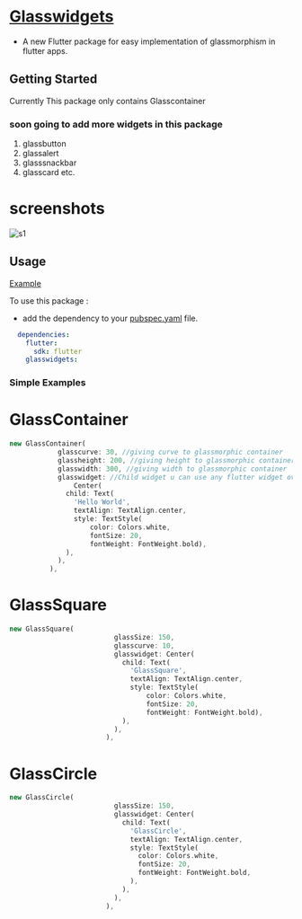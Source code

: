 #  [Glasswidgets](https://pub.dev/packages/glasswidgets)

* A new Flutter package for easy implementation of glassmorphism in flutter apps.

## Getting Started

Currently This package only contains Glasscontainer 

### soon going to add more widgets in this package 
1. glassbutton
2. glassalert
3. glasssnackbar
4. glasscard
etc. 

# screenshots
![s1](https://user-images.githubusercontent.com/37141368/108827077-2563e480-75eb-11eb-9aeb-74e634dd8051.PNG)

## Usage

[Example](https://github.com/yashraut362/Glasswidgets/blob/main/example/lib/main.dart)

To use this package :

* add the dependency to your [pubspec.yaml](https://github.com/KarimMohamed2005/SplashScreenFlutterPackage/blob/master/pubspec.yaml) file.

```yaml
  dependencies:
    flutter:
      sdk: flutter
    glasswidgets:
```

### Simple Examples
# GlassContainer
``` dart
new GlassContainer(
            glasscurve: 30, //giving curve to glassmorphic container
            glassheight: 200, //giving height to glassmorphic container
            glasswidth: 300, //giving width to glassmorphic container
            glasswidget: //Child widget u can use any flutter widget over here.
                Center(
              child: Text(
                'Hello World',
                textAlign: TextAlign.center,
                style: TextStyle(
                    color: Colors.white,
                    fontSize: 20,
                    fontWeight: FontWeight.bold),
              ),
            ),
          ),
```

# GlassSquare

``` dart
new GlassSquare(
                          glassSize: 150,
                          glasscurve: 10,
                          glasswidget: Center(
                            child: Text(
                              'GlassSquare',
                              textAlign: TextAlign.center,
                              style: TextStyle(
                                  color: Colors.white,
                                  fontSize: 20,
                                  fontWeight: FontWeight.bold),
                            ),
                          ),
                        ),
```


# GlassCircle

``` dart
new GlassCircle(
                          glassSize: 150,
                          glasswidget: Center(
                            child: Text(
                              'GlassCircle',
                              textAlign: TextAlign.center,
                              style: TextStyle(
                                color: Colors.white,
                                fontSize: 20,
                                fontWeight: FontWeight.bold,
                              ),
                            ),
                          ),
                        ),
```
